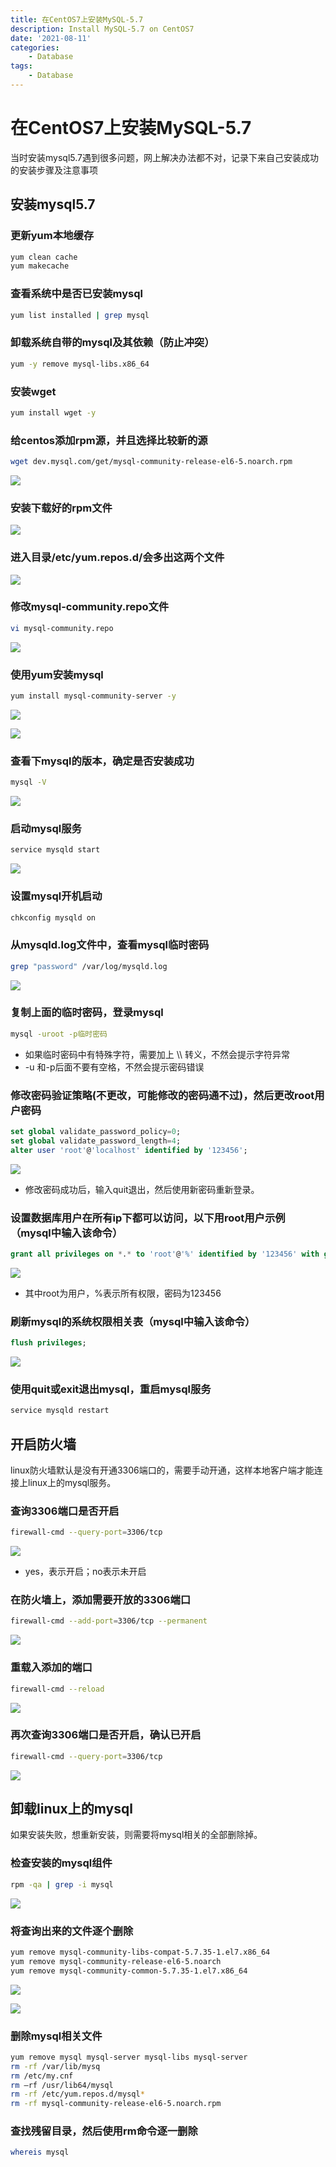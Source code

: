 ```yaml
---
title: 在CentOS7上安装MySQL-5.7
description: Install MySQL-5.7 on CentOS7
date: '2021-08-11'
categories:
    - Database
tags:
    - Database
---
```


# 在CentOS7上安装MySQL-5.7

当时安装mysql5.7遇到很多问题，网上解决办法都不对，记录下来自己安装成功的安装步骤及注意事项

## 安装mysql5.7

### 更新yum本地缓存

```bash
yum clean cache
yum makecache
```

### 查看系统中是否已安装mysql

```bash
yum list installed | grep mysql
```

### 卸载系统自带的mysql及其依赖（防止冲突）

```bash
yum -y remove mysql-libs.x86_64
```

### 安装wget

```bash
yum install wget -y
```

### 给centos添加rpm源，并且选择比较新的源

```bash
wget dev.mysql.com/get/mysql-community-release-el6-5.noarch.rpm
```

![](https://raw.githubusercontent.com/JavenJin/blog-image/master/content/post/Database/Install%20MySQL-5.7%20on%20CentOS7/install-mysql-5-7-1.png)

### 安装下载好的rpm文件

![](https://raw.githubusercontent.com/JavenJin/blog-image/master/content/post/Database/Install%20MySQL-5.7%20on%20CentOS7/install-mysql-5-7-2.png)

### 进入目录/etc/yum.repos.d/会多出这两个文件

![](https://raw.githubusercontent.com/JavenJin/blog-image/master/content/post/Database/Install%20MySQL-5.7%20on%20CentOS7/install-mysql-5-7-3.png)

### 修改mysql-community.repo文件

```bash
vi mysql-community.repo
```

![](https://raw.githubusercontent.com/JavenJin/blog-image/master/content/post/Database/Install%20MySQL-5.7%20on%20CentOS7/install-mysql-5-7-4.png)

### 使用yum安装mysql

```bash
yum install mysql-community-server -y
```

![](https://raw.githubusercontent.com/JavenJin/blog-image/master/content/post/Database/Install%20MySQL-5.7%20on%20CentOS7/install-mysql-5-7-5.png)

![](https://raw.githubusercontent.com/JavenJin/blog-image/master/content/post/Database/Install%20MySQL-5.7%20on%20CentOS7/install-mysql-5-7-6.png)

### 查看下mysql的版本，确定是否安装成功

```bash
mysql -V
```

![](https://raw.githubusercontent.com/JavenJin/blog-image/master/content/post/Database/Install%20MySQL-5.7%20on%20CentOS7/install-mysql-5-7-7.png)

### 启动mysql服务

```bash
service mysqld start
```

![](https://raw.githubusercontent.com/JavenJin/blog-image/master/content/post/Database/Install%20MySQL-5.7%20on%20CentOS7/install-mysql-5-7-8.png)

### 设置mysql开机启动

```bash
chkconfig mysqld on
```

### 从mysqld.log文件中，查看mysql临时密码

```bash
grep "password" /var/log/mysqld.log
```

![](https://raw.githubusercontent.com/JavenJin/blog-image/master/content/post/Database/Install%20MySQL-5.7%20on%20CentOS7/install-mysql-5-7-9.png)

### 复制上面的临时密码，登录mysql

```bash
mysql -uroot -p临时密码
```

- 如果临时密码中有特殊字符，需要加上 \\\\ 转义，不然会提示字符异常
- -u 和-p后面不要有空格，不然会提示密码错误

### 修改密码验证策略(不更改，可能修改的密码通不过)，然后更改root用户密码

```sql
set global validate_password_policy=0;
set global validate_password_length=4;
alter user 'root'@'localhost' identified by '123456';
```

![](https://raw.githubusercontent.com/JavenJin/blog-image/master/content/post/Database/Install%20MySQL-5.7%20on%20CentOS7/install-mysql-5-7-10.png)

- 修改密码成功后，输入quit退出，然后使用新密码重新登录。

### 设置数据库用户在所有ip下都可以访问，以下用root用户示例（mysql中输入该命令）

```sql
grant all privileges on *.* to 'root'@'%' identified by '123456' with grant option;
```

![](https://raw.githubusercontent.com/JavenJin/blog-image/master/content/post/Database/Install%20MySQL-5.7%20on%20CentOS7/install-mysql-5-7-11.png)

- 其中root为用户，%表示所有权限，密码为123456

### 刷新mysql的系统权限相关表（mysql中输入该命令）

```sql
flush privileges;
```

![](https://raw.githubusercontent.com/JavenJin/blog-image/master/content/post/Database/Install%20MySQL-5.7%20on%20CentOS7/install-mysql-5-7-12.png)

### 使用quit或exit退出mysql，重启mysql服务

```bash
service mysqld restart
```

## 开启防火墙

linux防火墙默认是没有开通3306端口的，需要手动开通，这样本地客户端才能连接上linux上的mysql服务。

### 查询3306端口是否开启

```bash
firewall-cmd --query-port=3306/tcp
```

![](https://raw.githubusercontent.com/JavenJin/blog-image/master/content/post/Database/Install%20MySQL-5.7%20on%20CentOS7/install-mysql-5-7-13.png)

- yes，表示开启；no表示未开启

### 在防火墙上，添加需要开放的3306端口

```bash
firewall-cmd --add-port=3306/tcp --permanent
```

![](https://raw.githubusercontent.com/JavenJin/blog-image/master/content/post/Database/Install%20MySQL-5.7%20on%20CentOS7/install-mysql-5-7-14.png)

### 重载入添加的端口

```bash
firewall-cmd --reload
```

![](https://raw.githubusercontent.com/JavenJin/blog-image/master/content/post/Database/Install%20MySQL-5.7%20on%20CentOS7/install-mysql-5-7-15.png)

### 再次查询3306端口是否开启，确认已开启

```bash
firewall-cmd --query-port=3306/tcp
```

![](https://raw.githubusercontent.com/JavenJin/blog-image/master/content/post/Database/Install%20MySQL-5.7%20on%20CentOS7/install-mysql-5-7-16.png)

## 卸载linux上的mysql

如果安装失败，想重新安装，则需要将mysql相关的全部删除掉。

### 检查安装的mysql组件

```bash
rpm -qa | grep -i mysql
```

![](https://raw.githubusercontent.com/JavenJin/blog-image/master/content/post/Database/Install%20MySQL-5.7%20on%20CentOS7/install-mysql-5-7-17.png)

### 将查询出来的文件逐个删除

```bash
yum remove mysql-community-libs-compat-5.7.35-1.el7.x86_64
yum remove mysql-community-release-el6-5.noarch
yum remove mysql-community-common-5.7.35-1.el7.x86_64
```

![](https://raw.githubusercontent.com/JavenJin/blog-image/master/content/post/Database/Install%20MySQL-5.7%20on%20CentOS7/install-mysql-5-7-18.png)

![](https://raw.githubusercontent.com/JavenJin/blog-image/master/content/post/Database/Install%20MySQL-5.7%20on%20CentOS7/install-mysql-5-7-19.png)

### 删除mysql相关文件

```bash
yum remove mysql mysql-server mysql-libs mysql-server
rm -rf /var/lib/mysq
rm /etc/my.cnf
rm –rf /usr/lib64/mysql
rm -rf /etc/yum.repos.d/mysql*
rm -rf mysql-community-release-el6-5.noarch.rpm
```

### 查找残留目录，然后使用rm命令逐一删除

```bash
whereis mysql
```